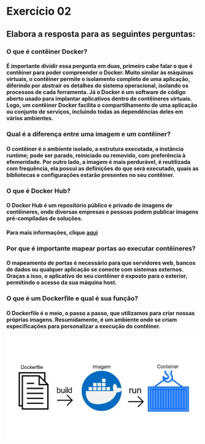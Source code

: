 # Exercício 02
## Elabora a resposta para as seguintes perguntas:
### O que é contêiner Docker?

#### É importante dividir essa pergunta em duas, primeiro cabe falar o que é contêiner para poder compreender o Docker. Muito similar às máquinas virtuais, o contêiner permite o isolamento completo de uma aplicação, diferindo por abstrair os detalhes do sistema operacional, isolando os processos de cada ferramenta. Já o Docker é um software de código aberto usado para implantar aplicativos dentro de contêineres virtuais. Logo, um contêiner Docker facilita o compartilhamento de uma aplicação ou conjunto de serviços, incluindo todas as dependências deles em vários ambientes.

### Qual é a diferença entre uma imagem e um contêiner?
#### O contêiner é o ambiente isolado, a estrutura executada, a instância runtime; pode ser parado, reiniciado ou removido, com preferência à efemeridade. Por outro lado, a imagem é mais perdurável, é reutilizada com frequência, ela possui as definições do que será executado, quais as bibliotecas e configurações estarão presentes no seu contêiner.
### O que é Docker Hub?

#### O Docker Hub é um repositório público e privado de imagens de contêineres, onde diversas empresas e pessoas podem publicar imagens pré-compiladas de soluções.
#### Para mais informações, clique [aqui](https://www.docker.com/products/docker-hub/)

### Por que é importante mapear portas ao executar contêineres?

#### O mapeamento de portas é necessário para que servidores web, bancos de dados ou qualquer aplicação se conecte com sistemas externos. Graças a isso, o aplicativo do seu contêiner é exposto para o exterior, permitindo o acesso da sua máquina host.

### O que é um Dockerfile e qual é sua função?

#### O Dockerfile é o meio, o passo a passo, que utilizamos para criar nossas próprias imagens. Resumidamente, é um ambiente onde se criam especificações para personalizar a execução do contêiner.
![imagem2](https://github.com/BiancaMalta/Docker/blob/main/imagem2.png)





